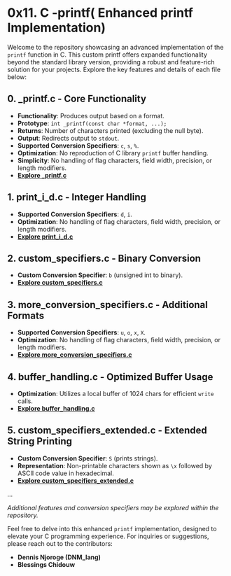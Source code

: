 # 0x11. C -printf( Enhanced printf Implementation)

Welcome to the repository showcasing an advanced implementation of the `printf` function in C. This custom printf offers expanded functionality beyond the standard library version, providing a robust and feature-rich solution for your projects. Explore the key features and details of each file below:

## 0. _printf.c - Core Functionality

- **Functionality**: Produces output based on a format.
- **Prototype**: `int _printf(const char *format, ...);`
- **Returns**: Number of characters printed (excluding the null byte).
- **Output**: Redirects output to `stdout`.
- **Supported Conversion Specifiers**: `c`, `s`, `%`.
- **Optimization**: No reproduction of C library `printf` buffer handling.
- **Simplicity**: No handling of flag characters, field width, precision, or length modifiers.
- **[Explore _printf.c](./_printf.c)**

## 1. print_i_d.c - Integer Handling

- **Supported Conversion Specifiers**: `d`, `i`.
- **Optimization**: No handling of flag characters, field width, precision, or length modifiers.
- **[Explore print_i_d.c](./print_i_d.c)**

## 2. custom_specifiers.c - Binary Conversion

- **Custom Conversion Specifier**: `b` (unsigned int to binary).
- **[Explore custom_specifiers.c](./custom_specifiers.c)**

## 3. more_conversion_specifiers.c - Additional Formats

- **Supported Conversion Specifiers**: `u`, `o`, `x`, `X`.
- **Optimization**: No handling of flag characters, field width, precision, or length modifiers.
- **[Explore more_conversion_specifiers.c](./more_conversion_specifiers.c)**

## 4. buffer_handling.c - Optimized Buffer Usage

- **Optimization**: Utilizes a local buffer of 1024 chars for efficient `write` calls.
- **[Explore buffer_handling.c](./buffer_handling.c)**

## 5. custom_specifiers_extended.c - Extended String Printing

- **Custom Conversion Specifier**: `S` (prints strings).
- **Representation**: Non-printable characters shown as `\x` followed by ASCII code value in hexadecimal.
- **[Explore custom_specifiers_extended.c](./custom_specifiers_extended.c)**

...

*Additional features and conversion specifiers may be explored within the repository.*

Feel free to delve into this enhanced `printf` implementation, designed to elevate your C programming experience. For inquiries or suggestions, please reach out to the contributors:

- **Dennis Njoroge (DNM_lang)**
- **Blessings Chidouw**

